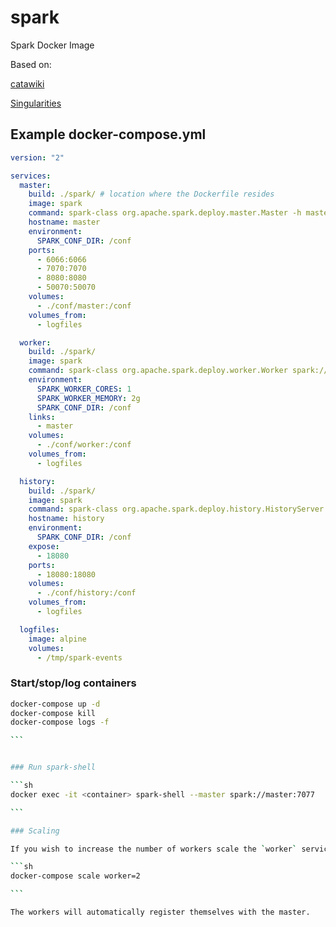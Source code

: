 # spark
Spark Docker Image

Based on:

[catawiki](https://github.com/catawiki/)

[Singularities](https://github.com/SingularitiesCR/spark-docker)


## Example docker-compose.yml

```YAML
version: "2"

services:
  master:
    build: ./spark/ # location where the Dockerfile resides
    image: spark
    command: spark-class org.apache.spark.deploy.master.Master -h master
    hostname: master
    environment:
      SPARK_CONF_DIR: /conf
    ports:
      - 6066:6066
      - 7070:7070
      - 8080:8080
      - 50070:50070
    volumes:
      - ./conf/master:/conf
    volumes_from:
      - logfiles

  worker:
    build: ./spark/
    image: spark
    command: spark-class org.apache.spark.deploy.worker.Worker spark://master:7077
    environment:
      SPARK_WORKER_CORES: 1
      SPARK_WORKER_MEMORY: 2g
      SPARK_CONF_DIR: /conf
    links:
      - master
    volumes:
      - ./conf/worker:/conf
    volumes_from:
      - logfiles

  history:
    build: ./spark/
    image: spark
    command: spark-class org.apache.spark.deploy.history.HistoryServer
    hostname: history
    environment:
      SPARK_CONF_DIR: /conf
    expose:
      - 18080
    ports:
      - 18080:18080
    volumes:
      - ./conf/history:/conf
    volumes_from:
      - logfiles

  logfiles:
    image: alpine
    volumes:
      - /tmp/spark-events
```

### Start/stop/log containers

````sh
docker-compose up -d
docker-compose kill
docker-compose logs -f

```


### Run spark-shell

```sh
docker exec -it <container> spark-shell --master spark://master:7077

```

### Scaling

If you wish to increase the number of workers scale the `worker` service by running the `scale` command like follows:

```sh
docker-compose scale worker=2

```

The workers will automatically register themselves with the master.
